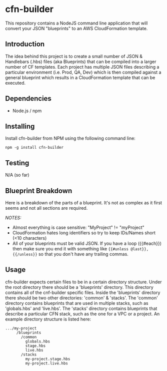 # cfn-builder

This repository contains a NodeJS command line application that will convert your JSON "blueprints" to an
AWS CloudFormation template.

## Introduction

The idea behind this project is to create a small number of JSON & Handlebars (.hbs) files (aka Blueprints) that
can be compiled into a larger number of CF templates.  Each project has multiple JSON files
describing a particular environment (i.e. Prod, QA, Dev) which is then compiled against a general blueprint
which results in a CloudFormation template that can be executed.

## Dependencies

* Node.js / npm

## Installing

Install cfn-builder from NPM using the following command line:

    npm -g install cfn-builder

## Testing

N/A (so far)

## Blueprint Breakdown

Here is a breakdown of the parts of a blueprint.  It's not as complex as it first seems and not all
sections are required.

*NOTES:*

* Almost everything is case sensitive:  "MyProject" != "myProject"
* CloudFormation hates long identifiers so try to keep IDs/Names short (<10 characters)
* All of your blueprints must be valid JSON.  If you have a loop ({{#each}}) then make sure you end it with
something like ```{{#unless @last}},{{/unless}}``` so that you don't have any trailing commas.


## Usage

cfn-builder expects certain files to be in a certain directory structure.  Under the root directory there should be a
'blueprints' directory.  This directory contains all of the cnf-builder specific files.  Inside the 'blueprints'
directory there should be two other directories: 'common' & 'stacks'.  The 'common' directory contains blueprints that
are used in multiple stacks, such as 'globals.hbs' and 'live.hbs'.  The 'stacks' directory contains blueprints that
describe a particular CFN stack, such as the one for a VPC or a project.  An example directory structure is listed here:

    .../my-project
         /blueprints
           /common
             globals.hbs
             stage.hbs
             live.hbs
           /stacks
             my-project.stage.hbs
             my-project.live.hbs



